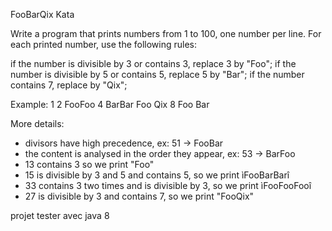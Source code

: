 FooBarQix Kata

Write a program that prints numbers from 1 to 100, one number per line. For each printed number, use the following rules:

if the number is divisible by 3 or contains 3, replace 3 by "Foo";
if the number is divisible by 5 or contains 5, replace 5 by "Bar";
if the number contains 7, replace by "Qix";

Example: 1 2 FooFoo 4 BarBar Foo Qix 8 Foo Bar

More details:

* divisors have high precedence, ex: 51 -> FooBar
* the content is analysed in the order they appear, ex: 53 -> BarFoo
* 13 contains 3 so we print "Foo"
* 15 is divisible by 3 and 5 and contains 5, so we print ìFooBarBarî
* 33 contains 3 two times and is divisible by 3, so we print ìFooFooFooî
* 27 is divisible by 3 and contains 7, so we print "FooQix"


projet tester avec java 8